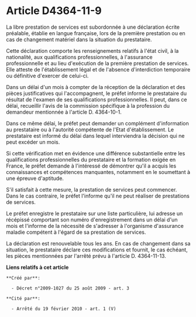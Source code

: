 # Article D4364-11-9

La libre prestation de services est subordonnée à une déclaration écrite préalable, établie en langue française, lors de la
première prestation ou en cas de changement matériel dans la situation du prestataire. 

Cette déclaration comporte les renseignements relatifs à l'état civil, à la nationalité, aux qualifications professionnelles,
à l'assurance professionnelle et au lieu d'exécution de la première prestation de services. Elle atteste de l'établissement
légal et de l'absence d'interdiction temporaire ou définitive d'exercer de celui-ci. 

Dans un délai d'un mois à compter de la réception de la déclaration et des pièces justificatives qui l'accompagnent, le
préfet informe le prestataire du résultat de l'examen de ses qualifications professionnelles. Il peut, dans ce délai,
recueillir l'avis de la commission spécifique à la profession du demandeur mentionnée à l'article D. 4364-10-1. 

Dans ce même délai, le préfet peut demander un complément d'information au prestataire ou à l'autorité compétente de l'Etat
d'établissement. Le prestataire est informé du délai dans lequel interviendra la décision qui ne peut excéder un mois. 

Si cette vérification met en évidence une différence substantielle entre les qualifications professionnelles du prestataire
et la formation exigée en France, le préfet demande à l'intéressé de démontrer qu'il a acquis les connaissances et
compétences manquantes, notamment en le soumettant à une épreuve d'aptitude. 

S'il satisfait à cette mesure, la prestation de services peut commencer. Dans le cas contraire, le préfet l'informe qu'il ne
peut réaliser de prestations de services. 

Le préfet enregistre le prestataire sur une liste particulière, lui adresse un récépissé comportant son numéro
d'enregistrement dans un délai d'un mois et l'informe de la nécessité de s'adresser à l'organisme d'assurance maladie
compétent à l'égard de sa prestation de services. 

La déclaration est renouvelable tous les ans. En cas de changement dans sa situation, le prestataire déclare ces
modifications et fournit, le cas échéant, les pièces mentionnées par l'arrêté prévu à l'article D. 4364-11-13.

**Liens relatifs à cet article**

	**Créé par**:

	  - Décret n°2009-1027 du 25 août 2009 - art. 3

	**Cité par**:

	  - Arrêté du 19 février 2010 - art. 1 (V)
